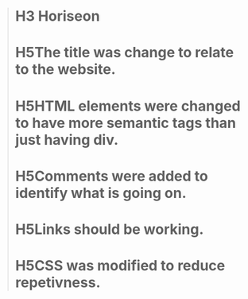 ># H3 Horiseon
># H5**The title was change to relate to the website.** 
>
># H5**HTML elements were changed to have more semantic tags than just having div.**
>
># H5**Comments were added to identify what is going on.**
>
># H5**Links should be working.** 
>
># H5**CSS was modified to reduce repetivness.**
